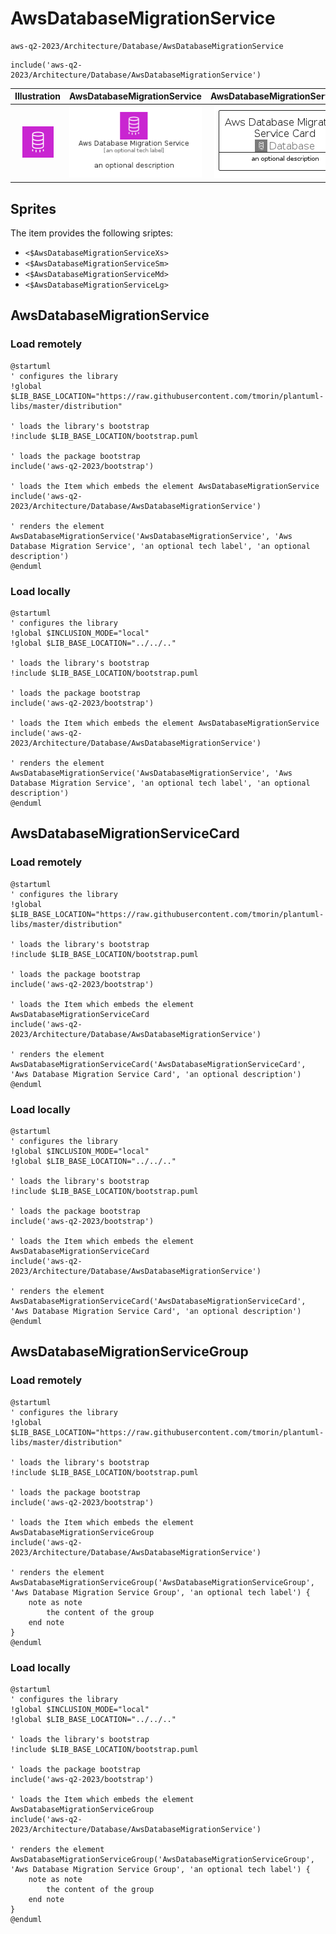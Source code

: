 # AwsDatabaseMigrationService


```text
aws-q2-2023/Architecture/Database/AwsDatabaseMigrationService
```

```text
include('aws-q2-2023/Architecture/Database/AwsDatabaseMigrationService')
```



| Illustration | AwsDatabaseMigrationService | AwsDatabaseMigrationServiceCard | AwsDatabaseMigrationServiceGroup |
| :---: | :---: | :---: | :---: |
| ![illustration for Illustration](../../../aws-q2-2023/Architecture/Database/AwsDatabaseMigrationService.png) | ![illustration for AwsDatabaseMigrationService](../../../aws-q2-2023/Architecture/Database/AwsDatabaseMigrationService.Local.png) | ![illustration for AwsDatabaseMigrationServiceCard](../../../aws-q2-2023/Architecture/Database/AwsDatabaseMigrationServiceCard.Local.png) | ![illustration for AwsDatabaseMigrationServiceGroup](../../../aws-q2-2023/Architecture/Database/AwsDatabaseMigrationServiceGroup.Local.png) |



## Sprites
The item provides the following sriptes:

- `<$AwsDatabaseMigrationServiceXs>`
- `<$AwsDatabaseMigrationServiceSm>`
- `<$AwsDatabaseMigrationServiceMd>`
- `<$AwsDatabaseMigrationServiceLg>`





## AwsDatabaseMigrationService

### Load remotely
```plantuml
@startuml
' configures the library
!global $LIB_BASE_LOCATION="https://raw.githubusercontent.com/tmorin/plantuml-libs/master/distribution"

' loads the library's bootstrap
!include $LIB_BASE_LOCATION/bootstrap.puml

' loads the package bootstrap
include('aws-q2-2023/bootstrap')

' loads the Item which embeds the element AwsDatabaseMigrationService
include('aws-q2-2023/Architecture/Database/AwsDatabaseMigrationService')

' renders the element
AwsDatabaseMigrationService('AwsDatabaseMigrationService', 'Aws Database Migration Service', 'an optional tech label', 'an optional description')
@enduml
```

### Load locally
```plantuml
@startuml
' configures the library
!global $INCLUSION_MODE="local"
!global $LIB_BASE_LOCATION="../../.."

' loads the library's bootstrap
!include $LIB_BASE_LOCATION/bootstrap.puml

' loads the package bootstrap
include('aws-q2-2023/bootstrap')

' loads the Item which embeds the element AwsDatabaseMigrationService
include('aws-q2-2023/Architecture/Database/AwsDatabaseMigrationService')

' renders the element
AwsDatabaseMigrationService('AwsDatabaseMigrationService', 'Aws Database Migration Service', 'an optional tech label', 'an optional description')
@enduml
```

## AwsDatabaseMigrationServiceCard

### Load remotely
```plantuml
@startuml
' configures the library
!global $LIB_BASE_LOCATION="https://raw.githubusercontent.com/tmorin/plantuml-libs/master/distribution"

' loads the library's bootstrap
!include $LIB_BASE_LOCATION/bootstrap.puml

' loads the package bootstrap
include('aws-q2-2023/bootstrap')

' loads the Item which embeds the element AwsDatabaseMigrationServiceCard
include('aws-q2-2023/Architecture/Database/AwsDatabaseMigrationService')

' renders the element
AwsDatabaseMigrationServiceCard('AwsDatabaseMigrationServiceCard', 'Aws Database Migration Service Card', 'an optional description')
@enduml
```

### Load locally
```plantuml
@startuml
' configures the library
!global $INCLUSION_MODE="local"
!global $LIB_BASE_LOCATION="../../.."

' loads the library's bootstrap
!include $LIB_BASE_LOCATION/bootstrap.puml

' loads the package bootstrap
include('aws-q2-2023/bootstrap')

' loads the Item which embeds the element AwsDatabaseMigrationServiceCard
include('aws-q2-2023/Architecture/Database/AwsDatabaseMigrationService')

' renders the element
AwsDatabaseMigrationServiceCard('AwsDatabaseMigrationServiceCard', 'Aws Database Migration Service Card', 'an optional description')
@enduml
```

## AwsDatabaseMigrationServiceGroup

### Load remotely
```plantuml
@startuml
' configures the library
!global $LIB_BASE_LOCATION="https://raw.githubusercontent.com/tmorin/plantuml-libs/master/distribution"

' loads the library's bootstrap
!include $LIB_BASE_LOCATION/bootstrap.puml

' loads the package bootstrap
include('aws-q2-2023/bootstrap')

' loads the Item which embeds the element AwsDatabaseMigrationServiceGroup
include('aws-q2-2023/Architecture/Database/AwsDatabaseMigrationService')

' renders the element
AwsDatabaseMigrationServiceGroup('AwsDatabaseMigrationServiceGroup', 'Aws Database Migration Service Group', 'an optional tech label') {
    note as note
        the content of the group
    end note
}
@enduml
```

### Load locally
```plantuml
@startuml
' configures the library
!global $INCLUSION_MODE="local"
!global $LIB_BASE_LOCATION="../../.."

' loads the library's bootstrap
!include $LIB_BASE_LOCATION/bootstrap.puml

' loads the package bootstrap
include('aws-q2-2023/bootstrap')

' loads the Item which embeds the element AwsDatabaseMigrationServiceGroup
include('aws-q2-2023/Architecture/Database/AwsDatabaseMigrationService')

' renders the element
AwsDatabaseMigrationServiceGroup('AwsDatabaseMigrationServiceGroup', 'Aws Database Migration Service Group', 'an optional tech label') {
    note as note
        the content of the group
    end note
}
@enduml
```

